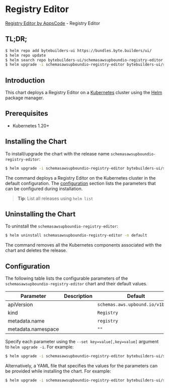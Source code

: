 # Registry Editor

[Registry Editor by AppsCode](https://byte.builders) - Registry Editor

## TL;DR;

```bash
$ helm repo add bytebuilders-ui https://bundles.byte.builders/ui/
$ helm repo update
$ helm search repo bytebuilders-ui/schemasawsupboundio-registry-editor --version=v0.4.18
$ helm upgrade -i schemasawsupboundio-registry-editor bytebuilders-ui/schemasawsupboundio-registry-editor -n default --create-namespace --version=v0.4.18
```

## Introduction

This chart deploys a Registry Editor on a [Kubernetes](http://kubernetes.io) cluster using the [Helm](https://helm.sh) package manager.

## Prerequisites

- Kubernetes 1.20+

## Installing the Chart

To install/upgrade the chart with the release name `schemasawsupboundio-registry-editor`:

```bash
$ helm upgrade -i schemasawsupboundio-registry-editor bytebuilders-ui/schemasawsupboundio-registry-editor -n default --create-namespace --version=v0.4.18
```

The command deploys a Registry Editor on the Kubernetes cluster in the default configuration. The [configuration](#configuration) section lists the parameters that can be configured during installation.

> **Tip**: List all releases using `helm list`

## Uninstalling the Chart

To uninstall the `schemasawsupboundio-registry-editor`:

```bash
$ helm uninstall schemasawsupboundio-registry-editor -n default
```

The command removes all the Kubernetes components associated with the chart and deletes the release.

## Configuration

The following table lists the configurable parameters of the `schemasawsupboundio-registry-editor` chart and their default values.

|     Parameter      | Description |                   Default                   |
|--------------------|-------------|---------------------------------------------|
| apiVersion         |             | <code>schemas.aws.upbound.io/v1beta1</code> |
| kind               |             | <code>Registry</code>                       |
| metadata.name      |             | <code>registry</code>                       |
| metadata.namespace |             | <code>""</code>                             |


Specify each parameter using the `--set key=value[,key=value]` argument to `helm upgrade -i`. For example:

```bash
$ helm upgrade -i schemasawsupboundio-registry-editor bytebuilders-ui/schemasawsupboundio-registry-editor -n default --create-namespace --version=v0.4.18 --set apiVersion=schemas.aws.upbound.io/v1beta1
```

Alternatively, a YAML file that specifies the values for the parameters can be provided while
installing the chart. For example:

```bash
$ helm upgrade -i schemasawsupboundio-registry-editor bytebuilders-ui/schemasawsupboundio-registry-editor -n default --create-namespace --version=v0.4.18 --values values.yaml
```
